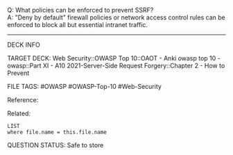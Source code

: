 Q: What policies can be enforced to prevent SSRF?  
A: "Deny by default" firewall policies or network access control rules can be enforced to block all but essential intranet traffic.
<!--ID: 1697070646536-->

---

DECK INFO

TARGET DECK: Web Security::OWASP Top 10::OAOT - Anki owasp top 10 - owasp::Part XI - A10 2021-Server-Side Request Forgery::Chapter 2 - How to Prevent

FILE TAGS: #OWASP #OWASP-Top-10 #Web-Security

Reference:

Related:

```dataview
LIST
where file.name = this.file.name
```

QUESTION STATUS: Safe to store